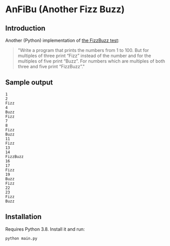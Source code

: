 # AnFiBu (Another Fizz Buzz)

## Introduction

Another (Python) implementation of [the FizzBuzz test](http://wiki.c2.com/?FizzBuzzTest):

> "Write a program that prints the numbers from 1 to 100. But for multiples of three print “Fizz” instead of the number and for the multiples of five print “Buzz”. For numbers which are multiples of both three and five print “FizzBuzz”."

## Sample output

```text
1
2
Fizz
4
Buzz
Fizz
7
8
Fizz
Buzz
11
Fizz
13
14
FizzBuzz
16
17
Fizz
19
Buzz
Fizz
22
23
Fizz
Buzz
```

## Installation

Requires Python 3.8. Install it and run:

```
python main.py
```